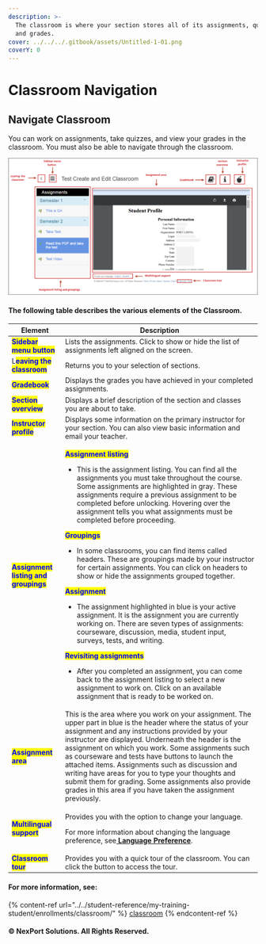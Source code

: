 ```yaml
---
description: >-
  The classroom is where your section stores all of its assignments, quizzes,
  and grades.
cover: ../../../.gitbook/assets/Untitled-1-01.png
coverY: 0
---
```


# Classroom Navigation

## Navigate Classroom

You can work on assignments, take quizzes, and view your grades in the classroom. You must also be able to navigate through the classroom.

![Classroom Screen](../../../.gitbook/assets/Classromm_Interface_550x301.png)

#### The following table describes the various elements of the Classroom.

| Element                                                               | Description                                                                                                                                                                                                                                                                                                                                                                                                                                                                                                                                                                                                                                                                                                                                                                                                                                                                                                                                                                                                                                                                                                                                                                                                                                                                                                                       |
| --------------------------------------------------------------------- | --------------------------------------------------------------------------------------------------------------------------------------------------------------------------------------------------------------------------------------------------------------------------------------------------------------------------------------------------------------------------------------------------------------------------------------------------------------------------------------------------------------------------------------------------------------------------------------------------------------------------------------------------------------------------------------------------------------------------------------------------------------------------------------------------------------------------------------------------------------------------------------------------------------------------------------------------------------------------------------------------------------------------------------------------------------------------------------------------------------------------------------------------------------------------------------------------------------------------------------------------------------------------------------------------------------------------------- |
| <mark style="color:blue;">**Sidebar menu button**</mark>              | Lists the assignments. Click to show or hide the list of assignments left aligned on the screen.                                                                                                                                                                                                                                                                                                                                                                                                                                                                                                                                                                                                                                                                                                                                                                                                                                                                                                                                                                                                                                                                                                                                                                                                                                  |
| L<mark style="color:blue;">**eaving the classroom**</mark>            | Returns you to your selection of sections.                                                                                                                                                                                                                                                                                                                                                                                                                                                                                                                                                                                                                                                                                                                                                                                                                                                                                                                                                                                                                                                                                                                                                                                                                                                                                        |
| <mark style="color:blue;">**Gradebook**</mark>                        | Displays the grades you have achieved in your completed assignments.                                                                                                                                                                                                                                                                                                                                                                                                                                                                                                                                                                                                                                                                                                                                                                                                                                                                                                                                                                                                                                                                                                                                                                                                                                                              |
| <mark style="color:blue;">**Section overview**</mark>                 | Displays a brief description of the section and classes you are about to take.                                                                                                                                                                                                                                                                                                                                                                                                                                                                                                                                                                                                                                                                                                                                                                                                                                                                                                                                                                                                                                                                                                                                                                                                                                                    |
| <mark style="color:blue;">**Instructor profile**</mark>               | Displays some information on the primary instructor for your section. You can also view basic information and email your teacher.                                                                                                                                                                                                                                                                                                                                                                                                                                                                                                                                                                                                                                                                                                                                                                                                                                                                                                                                                                                                                                                                                                                                                                                                 |
| <mark style="color:blue;">**Assignment listing and groupings**</mark> | <p><mark style="color:blue;"><strong>Assignment listing</strong></mark></p><ul><li>This is the assignment listing. You can find all the assignments you must take throughout the course. Some assignments are highlighted in gray. These assignments require a previous assignment to be completed before unlocking. Hovering over the assignment tells you what assignments must be completed before proceeding.</li></ul><p><mark style="color:blue;"><strong>Groupings</strong></mark></p><ul><li>In some classrooms, you can find items called headers. These are groupings made by your instructor for certain assignments. You can click on headers to show or hide the assignments grouped together.</li></ul><p><mark style="color:blue;"><strong>Assignment</strong></mark></p><ul><li>The assignment highlighted in blue is your active assignment. It is the assignment you are currently working on. There are seven types of assignments: courseware, discussion, media, student input, surveys, tests, and writing.</li></ul><p><mark style="color:blue;"><strong>Revisiting assignments</strong></mark></p><ul><li>After you completed an assignment, you can come back to the assignment listing to select a new assignment to work on. Click on an available assignment that is ready to be worked on.</li></ul> |
| <mark style="color:blue;">**Assignment area**</mark>                  | This is the area where you work on your assignment. The upper part in blue is the header where the status of your assignment and any instructions provided by your instructor are displayed. Underneath the header is the assignment on which you work. Some assignments such as courseware and tests have buttons to launch the attached items. Assignments such as discussion and writing have areas for you to type your thoughts and submit them for grading. Some assignments also provide grades in this area if you have taken the assignment previously.                                                                                                                                                                                                                                                                                                                                                                                                                                                                                                                                                                                                                                                                                                                                                                  |
| <mark style="color:blue;">**Multilingual support**</mark>             | <p>Provides you with the option to change your language.</p><p>For more information about changing the language preference, see<a href="../../../getting-started/language-preferences.md"> <strong>Language Preference</strong></a>.</p>                                                                                                                                                                                                                                                                                                                                                                                                                                                                                                                                                                                                                                                                                                                                                                                                                                                                                                                                                                                                                                                                                          |
| <mark style="color:blue;">**Classroom tour**</mark>                   | Provides you with a quick tour of the classroom. You can click the button to access the tour.                                                                                                                                                                                                                                                                                                                                                                                                                                                                                                                                                                                                                                                                                                                                                                                                                                                                                                                                                                                                                                                                                                                                                                                                                                     |

#### For more information, see:

{% content-ref url="../../student-reference/my-training-student/enrollments/classroom/" %}
[classroom](../../student-reference/my-training-student/enrollments/classroom/)
{% endcontent-ref %}

#### © NexPort Solutions. All Rights Reserved.
